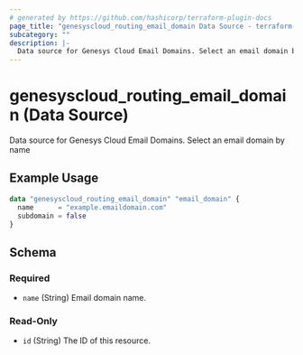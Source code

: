 ```yaml
---
# generated by https://github.com/hashicorp/terraform-plugin-docs
page_title: "genesyscloud_routing_email_domain Data Source - terraform-provider-genesyscloud-jonesb"
subcategory: ""
description: |-
  Data source for Genesys Cloud Email Domains. Select an email domain by name
---
```


# genesyscloud_routing_email_domain (Data Source)

Data source for Genesys Cloud Email Domains. Select an email domain by name

## Example Usage

```terraform
data "genesyscloud_routing_email_domain" "email_domain" {
  name      = "example.emaildomain.com"
  subdomain = false
}
```

<!-- schema generated by tfplugindocs -->
## Schema

### Required

- `name` (String) Email domain name.

### Read-Only

- `id` (String) The ID of this resource.


